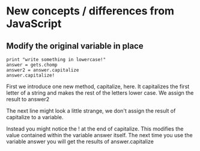 # New concepts / differences from JavaScript

## Modify the original variable in place

    print "write something in lowercase!" 
    answer = gets.chomp 
    answer2 = answer.capitalize  
    answer.capitalize! 

 

First we introduce one new method, capitalize, here. 
It capitalizes the first letter of a string and makes the rest of the letters lower case.
We assign the result to answer2 

The next line might look a little strange, we don't assign the result of capitalize to a variable. 

Instead you might notice the ! at the end of capitalize. This modifies the value contained within the variable answer itself. The next time you use the variable answer you will get the results of answer.capitalize  